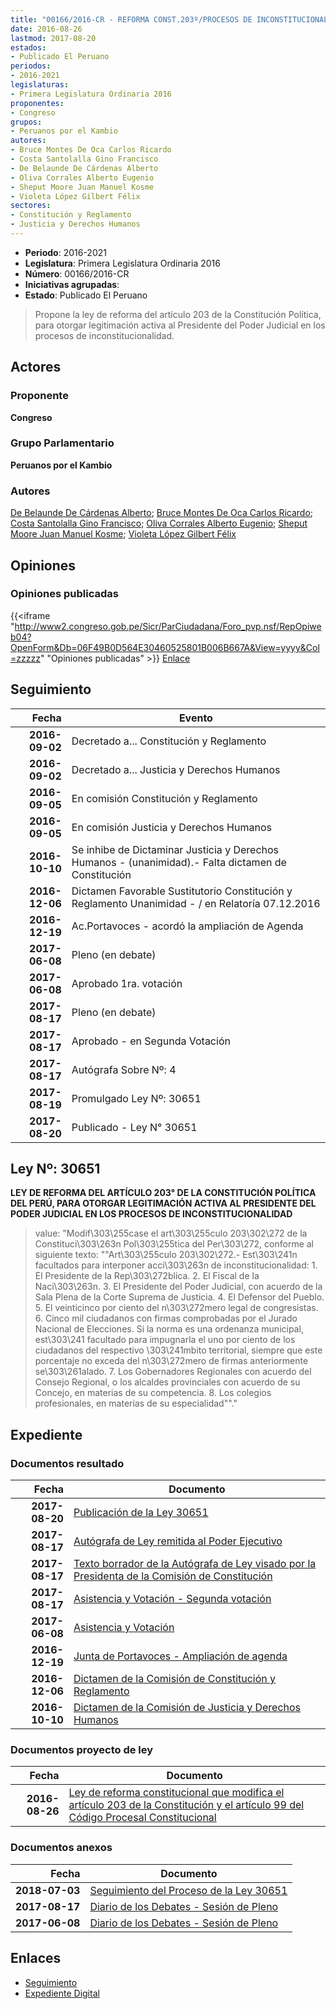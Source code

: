 ```yaml
---
title: "00166/2016-CR - REFORMA CONST.203º/PROCESOS DE INCONSTITUCIONALIDAD"
date: 2016-08-26
lastmod: 2017-08-20
estados:
- Publicado El Peruano
periodos:
- 2016-2021
legislaturas:
- Primera Legislatura Ordinaria 2016
proponentes:
- Congreso
grupos:
- Peruanos por el Kambio
autores:
- Bruce Montes De Oca Carlos Ricardo
- Costa Santolalla Gino Francisco
- De Belaunde De Cárdenas Alberto
- Oliva Corrales Alberto Eugenio
- Sheput Moore Juan Manuel Kosme
- Violeta López Gilbert Félix
sectores:
- Constitución y Reglamento
- Justicia y Derechos Humanos
---
```

- **Periodo**: 2016-2021
- **Legislatura**: Primera Legislatura Ordinaria 2016
- **Número**: 00166/2016-CR
- **Iniciativas agrupadas**: 
- **Estado**: Publicado El Peruano

> Propone la ley de reforma del artículo 203 de la Constitución Política, para otorgar legitimación activa al Presidente del Poder Judicial en los procesos de inconstitucionalidad.


## Actores

### Proponente

**Congreso**

### Grupo Parlamentario

**Peruanos por el Kambio**

### Autores

[De Belaunde De Cárdenas Alberto](mailto:mailto:adebelaunde@congreso.gob.pe); [Bruce Montes De Oca Carlos Ricardo](mailto:mailto:cbruce@congreso.gob.pe); [Costa Santolalla Gino Francisco](mailto:mailto:gcosta@congreso.gob.pe); [Oliva Corrales Alberto Eugenio](mailto:mailto:aoliva@congreso.gob.pe); [Sheput Moore Juan Manuel Kosme](mailto:mailto:jsheput@congreso.gob.pe); [Violeta López Gilbert Félix](mailto:mailto:gvioleta@congreso.gob.pe)

## Opiniones

### Opiniones publicadas

{{<iframe "http://www2.congreso.gob.pe/Sicr/ParCiudadana/Foro_pvp.nsf/RepOpiweb04?OpenForm&Db=06F49B0D564E30460525801B006B667A&View=yyyy&Col=zzzzz" "Opiniones publicadas" >}}
[Enlace](http://www2.congreso.gob.pe/Sicr/ParCiudadana/Foro_pvp.nsf/RepOpiweb04?OpenForm&Db=06F49B0D564E30460525801B006B667A&View=yyyy&Col=zzzzz)


## Seguimiento

| Fecha | Evento |
|------:|--------|
| **2016-09-02** | Decretado a... Constitución y Reglamento |
| **2016-09-02** | Decretado a... Justicia y Derechos Humanos |
| **2016-09-05** | En comisión Constitución y Reglamento |
| **2016-09-05** | En comisión Justicia y Derechos Humanos |
| **2016-10-10** | Se inhibe de Dictaminar Justicia y Derechos Humanos - (unanimidad).- Falta dictamen de Constitución |
| **2016-12-06** | Dictamen Favorable Sustitutorio Constitución y Reglamento Unanimidad - / en Relatoría 07.12.2016 |
| **2016-12-19** | Ac.Portavoces - acordó la ampliación de Agenda |
| **2017-06-08** | Pleno (en debate) |
| **2017-06-08** | Aprobado 1ra. votación |
| **2017-08-17** | Pleno (en debate) |
| **2017-08-17** | Aprobado - en Segunda Votación |
| **2017-08-17** | Autógrafa Sobre Nº: 4 |
| **2017-08-19** | Promulgado Ley Nº: 30651 |
| **2017-08-20** | Publicado - Ley N° 30651 |

## Ley Nº: 30651

**LEY DE REFORMA DEL ARTÍCULO 203° DE LA CONSTITUCIÓN POLÍTICA DEL PERÚ, PARA OTORGAR LEGITIMACIÓN ACTIVA AL PRESIDENTE DEL PODER JUDICIAL EN LOS PROCESOS DE INCONSTITUCIONALIDAD**

> value: "Modif\303\255case el art\303\255culo 203\302\272 de la Constituci\303\263n Pol\303\255tica del Per\303\272, conforme al siguiente texto: \"\"Art\303\255culo 203\302\272.- Est\303\241n facultados para interponer acci\303\263n de inconstitucionalidad: 1. El Presidente de la Rep\303\272blica. 2. El Fiscal de la Naci\303\263n. 3. El Presidente del Poder Judicial, con acuerdo de la Sala Plena de la Corte Suprema de Justicia. 4. El Defensor del Pueblo. 5. El veinticinco por ciento del n\303\272mero legal de congresistas. 6. Cinco mil ciudadanos con firmas comprobadas por el Jurado Nacional de Elecciones. Si la norma es una ordenanza municipal, est\303\241 facultado para impugnarla el uno por ciento de los ciudadanos del respectivo \303\241mbito territorial, siempre que este porcentaje no exceda del n\303\272mero de firmas anteriormente se\303\261alado. 7. Los Gobernadores Regionales con acuerdo del Consejo Regional, o los alcaldes provinciales con acuerdo de su Concejo, en materias de su competencia. 8. Los colegios profesionales, en materias de su especialidad\"\"."


## Expediente

### Documentos resultado

| Fecha | Documento |
|------:|-----------|
| **2017-08-20** | [Publicación de la Ley 30651](http://www.leyes.congreso.gob.pe/Documentos/2016_2021/ADLP/Normas_Legales/30651-LEY.pdf) |
| **2017-08-17** | [Autógrafa de Ley remitida al Poder Ejecutivo](http://www.leyes.congreso.gob.pe/Documentos/2016_2021/ADLP/Texto_Aprobado/AU0016620170817_.pdf) |
| **2017-08-17** | [Texto borrador de la Autógrafa de Ley visado por la Presidenta de la Comisión de Constitución](http://www.leyes.congreso.gob.pe/Documentos/2016_2021/Texto_Borrador_de_Autografa/BAU0016620170817.pdf) |
| **2017-08-17** | [Asistencia y Votación - Segunda votación](http://www.leyes.congreso.gob.pe/Documentos/2016_2021/Asistencia_y_Votacion/Proyectos_de_Ley/AVS0016620170817..pdf) |
| **2017-06-08** | [Asistencia y Votación](http://www.leyes.congreso.gob.pe/Documentos/2016_2021/Asistencia_y_Votacion/Proyectos_de_Ley/AV0016620170608.pdf) |
| **2016-12-19** | [Junta de Portavoces - Ampliación de agenda](http://www.leyes.congreso.gob.pe/Documentos/2016_2021/Acuerdos/Junta_Portavoces/AJP0016620161219.pdf) |
| **2016-12-06** | [Dictamen de la Comisión de Constitución y Reglamento](http://www.leyes.congreso.gob.pe/Documentos/2016_2021/Dictamenes/Proyectos_de_Ley/00166DC04MAY20161206..pdf) |
| **2016-10-10** | [Dictamen de la Comisión de Justicia y Derechos Humanos](http://www.leyes.congreso.gob.pe/Documentos/2016_2021/Dictamenes/Proyectos_de_Ley/00166DC15MAY20161010.pdf) |

### Documentos proyecto de ley

| Fecha | Documento |
|------:|-----------|
| **2016-08-26** | [Ley de reforma constitucional que modifica el artículo 203 de la Constitución y el artículo 99 del Código Procesal Constitucional](http://www.leyes.congreso.gob.pe/Documentos/2016_2021/Proyectos_de_Ley_y_de_Resoluciones_Legislativas/PL0016620160826..pdf) |

### Documentos anexos

| Fecha | Documento |
|------:|-----------|
| **2018-07-03** | [Seguimiento del Proceso de la Ley 30651](http://www.leyes.congreso.gob.pe/Documentos/2016_2021/Seguimiento_de_Proyectos_de_Ley/00166PL20180703.pdf) |
| **2017-08-17** | [Diario de los Debates - Sesión de Pleno](http://www2.congreso.gob.pe/Sicr/DiarioDebates/Publicad.nsf/SesionesPleno/05256D6E0073DFE90525818000024064/$FILE/PLO-2017-5.pdf) |
| **2017-06-08** | [Diario de los Debates - Sesión de Pleno](http://www2.congreso.gob.pe/Sicr/DiarioDebates/Publicad.nsf/SesionesPleno/05256D6E0073DFE90525813A0070C136/$FILE/SLO-2016-15.pdf) |

## Enlaces

- [Seguimiento](http://www2.congreso.gob.pe/Sicr/TraDocEstProc/CLProLey2016.nsf/f7fff46988ca05b1052578e100829cc7/13c02677a79ef7bd0525801b00766854?OpenDocument)
- [Expediente Digital](http://www2.congreso.gob.pe/Sicr/TraDocEstProc/Expvirt_2011.nsf/visbusqptramdoc1621/00166?opendocument)

